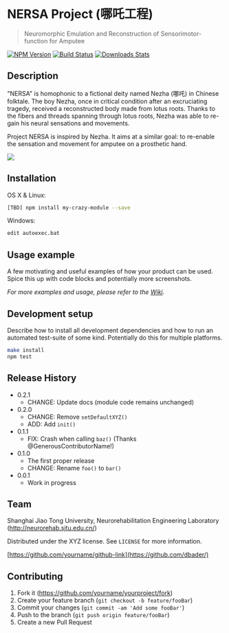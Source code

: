 # NERSA Project (哪吒工程)
> Neuromorphic Emulation and Reconstruction of Sensorimotor-function for Amputee


[![NPM Version][npm-image]][npm-url]
[![Build Status][travis-image]][travis-url]
[![Downloads Stats][npm-downloads]][npm-url]

## Description
"NERSA" is homophonic to a fictional deity named Nezha (哪吒) in Chinese folktale. The boy Nezha, once in critical condition after an excruciating tragedy, received a reconstructed body made from lotus roots. Thanks to the fibers and threads spanning through lotus roots, Nezha was able to re-gain his neural sensations and movements.


Project NERSA is inspired by Nezha. It aims at a similar goal: to re-enable the sensation and movement for amputee on a prosthetic hand. 

![](header.png)

## Installation

OS X & Linux:

```sh
[TBD] npm install my-crazy-module --save
```

Windows:

```sh
edit autoexec.bat
```

## Usage example

A few motivating and useful examples of how your product can be used. Spice this up with code blocks and potentially more screenshots.

_For more examples and usage, please refer to the [Wiki][wiki]._

## Development setup

Describe how to install all development dependencies and how to run an automated test-suite of some kind. Potentially do this for multiple platforms.

```sh
make install
npm test
```

## Release History

* 0.2.1
    * CHANGE: Update docs (module code remains unchanged)
* 0.2.0
    * CHANGE: Remove `setDefaultXYZ()`
    * ADD: Add `init()`
* 0.1.1
    * FIX: Crash when calling `baz()` (Thanks @GenerousContributorName!)
* 0.1.0
    * The first proper release
    * CHANGE: Rename `foo()` to `bar()`
* 0.0.1
    * Work in progress

## Team

Shanghai Jiao Tong University, Neurorehabilitation Engineering Laboratory (<http://neurorehab.sjtu.edu.cn/>)

Distributed under the XYZ license. See ``LICENSE`` for more information.

[https://github.com/yourname/github-link](https://github.com/dbader/)

## Contributing

1. Fork it (<https://github.com/yourname/yourproject/fork>)
2. Create your feature branch (`git checkout -b feature/fooBar`)
3. Commit your changes (`git commit -am 'Add some fooBar'`)
4. Push to the branch (`git push origin feature/fooBar`)
5. Create a new Pull Request

<!-- Markdown link & img dfn's -->
[npm-image]: https://img.shields.io/npm/v/datadog-metrics.svg?style=flat-square
[npm-url]: https://npmjs.org/package/datadog-metrics
[npm-downloads]: https://img.shields.io/npm/dm/datadog-metrics.svg?style=flat-square
[travis-image]: https://img.shields.io/travis/dbader/node-datadog-metrics/master.svg?style=flat-square
[travis-url]: https://travis-ci.org/dbader/node-datadog-metrics
[wiki]: https://github.com/yourname/yourproject/wiki



